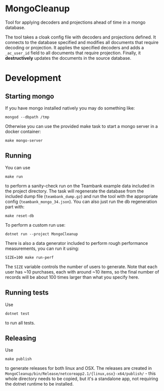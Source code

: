 # MongoCleanup

Tool for applying decoders and projections ahead of time in a mongo database.

The tool takes a cloak config file with decoders and projections defined. It connects to the database specified and
modifies all documents that require decoding or projection. It applies the specified decoders and adds a `_ac_user_id`
field to all documents that require projection. Finally, it **destructively** updates the documents in the source
database.

# Development

## Starting mongo

If you have mongo installed natively you may do something like:

```
mongod --dbpath /tmp
```

Otherwise you can use the provided make task to start a mongo server in a docker container:

```
make mongo-server
```

## Running

You can use

```
make run
```

to perform a sanity-check run on the Teambank example data included in the project directory. The task will regenerate
the database from the included dump file (`teambank_dump.gz`) and run the tool with the appropriate config
(`teambank_mongo_34.json`). You can also just run the db regeneration part with:

```
make reset-db
```

To perform a custom run use:

```
dotnet run --project MongoCleanup
```

There is also a data generator included to perform rough performance measurements, you can run it using:

```
SIZE=100 make run-perf
```

The `SIZE` variable controls the number of users to generate. Note that each user has ~10 purchases, each with around
~10 items, so the final number of records will be about 100 times larger than what you specify here.

## Running tests

Use

```
dotnet test
```

to run all tests.

## Releasing

Use

```
make publish
```

to generate releases for both linux and OSX. The releases are created in
`MongoCleanup/bin/Release/netcoreapp2.1/{linux,osx}-x64/publish/` - this whole directory needs to be copied, but it's
a standalone app, not requiring the dotnet runtime to be installed.
